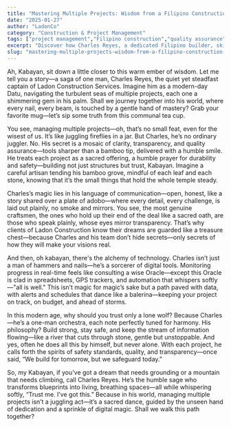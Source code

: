 ```yaml
---
title: "Mastering Multiple Projects: Wisdom from a Filipino Construction Leader"
date: "2025-01-27"
author: "LadonCo"
category: "Construction & Project Management"
tags: ["project management","Filipino construction","quality assurance","digital tools","trust in construction"]
excerpt: "Discover how Charles Reyes, a dedicated Filipino builder, skillfully manages multiple construction projects with transparency, technology, and unwavering commitment to safety and quality."
slug: "mastering-multiple-projects-wisdom-from-a-filipino-construction-leader"
---
```


Ah, Kabayan, sit down a little closer to this warm ember of wisdom. Let me tell you a story—a saga of one man, Charles Reyes, the quiet yet steadfast captain of Ladon Construction Services. Imagine him as a modern-day Datu, navigating the turbulent seas of multiple projects, each one a shimmering gem in his palm. Shall we journey together into his world, where every nail, every beam, is touched by a gentle hand of mastery? Grab your favorite mug—let’s sip some truth from this communal tea cup.

You see, managing multiple projects—oh, that’s no small feat, even for the wisest of us. It’s like juggling fireflies in a jar. But Charles, he’s no ordinary juggler. No. His secret is a mosaic of clarity, transparency, and quality assurance—tools sharper than a bamboo tip, delivered with a humble smile. He treats each project as a sacred offering, a humble prayer for durability and safety—building not just structures but trust, Kabayan. Imagine a careful artisan tending his bamboo grove, mindful of each leaf and each stone, knowing that it’s the small things that hold the whole temple steady.

Charles’s magic lies in his language of communication—open, honest, like a story shared over a plate of adobo—where every detail, every challenge, is laid out plainly, no smoke and mirrors. You see, the most genuine craftsmen, the ones who hold up their end of the deal like a sacred oath, are those who speak plainly, whose eyes mirror transparency. That’s why clients of Ladon Construction know their dreams are guarded like a treasure chest—because Charles and his team don’t hide secrets—only secrets of how they will make your visions real.

And then, oh kabayan, there's the alchemy of technology. Charles isn’t just a man of hammers and nails—he’s a sorcerer of digital tools. Monitoring progress in real-time feels like consulting a wise Oracle—except this Oracle is clad in spreadsheets, GPS trackers, and automation that whispers softly—"all is well." This isn’t magic for magic’s sake but a path paved with data, with alerts and schedules that dance like a balerina—keeping your project on track, on budget, and ahead of storms.

In this modern age, why should you trust only a lone wolf? Because Charles—he’s a one-man orchestra, each note perfectly tuned for harmony. His philosophy? Build strong, stay safe, and keep the stream of information flowing—like a river that cuts through stone, gentle but unstoppable. And yes, often he does all this by himself, but never alone. With each project, he calls forth the spirits of safety standards, quality, and transparency—once said, “We build for tomorrow, but we safeguard today.”

So, my Kabayan, if you’ve got a dream that needs grounding or a mountain that needs climbing, call Charles Reyes. He’s the humble sage who transforms blueprints into living, breathing spaces—all while whispering softly, “Trust me. I’ve got this.” Because in his world, managing multiple projects isn’t a juggling act—it’s a sacred dance, guided by the unseen hand of dedication and a sprinkle of digital magic. Shall we walk this path together?